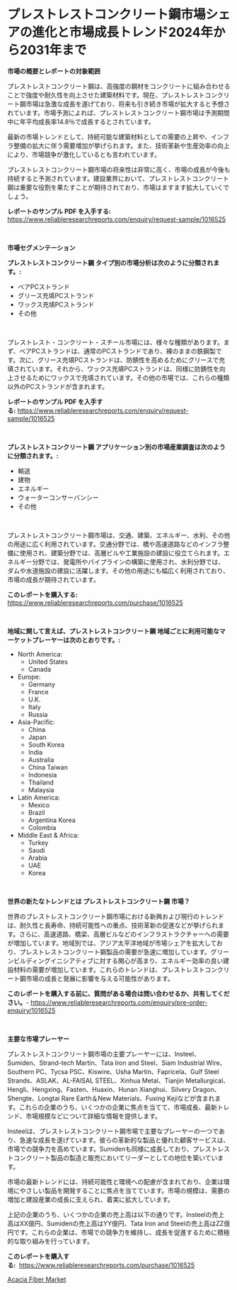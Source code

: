 <p><h1>プレストレストコンクリート鋼市場シェアの進化と市場成長トレンド2024年から2031年まで</h1></p><p><strong>市場の概要とレポートの対象範囲</strong></p>
<p><p>プレストレストコンクリート鋼は、高強度の鋼材をコンクリートに組み合わせることで強度や耐久性を向上させた建築材料です。現在、プレストレストコンクリート鋼市場は急激な成長を遂げており、将来も引き続き市場が拡大すると予想されています。市場予測によれば、プレストレストコンクリート鋼市場は予測期間中に年平均成長率14.8％で成長するとされています。</p><p>最新の市場トレンドとして、持続可能な建築材料としての需要の上昇や、インフラ整備の拡大に伴う需要増加が挙げられます。また、技術革新や生産効率の向上により、市場競争が激化しているとも言われています。</p><p>プレストレストコンクリート鋼市場の将来性は非常に高く、市場の成長が今後も持続すると予測されています。建設業界において、プレストレストコンクリート鋼は重要な役割を果たすことが期待されており、市場はますます拡大していくでしょう。</p></p>
<p><strong>レポートのサンプル PDF を入手する:</strong> <a href="https://www.reliableresearchreports.com/enquiry/request-sample/1016525">https://www.reliableresearchreports.com/enquiry/request-sample/1016525</a></p>
<p>&nbsp;</p>
<p><strong>市場セグメンテーション</strong></p>
<p><strong>プレストレストコンクリート鋼 タイプ別の市場分析は次のように分類されます。:</strong></p>
<p><ul><li>ベアPCストランド</li><li>グリース充填PCストランド</li><li>ワックス充填PCストランド</li><li>その他</li></ul></p>
<p>&nbsp;</p>
<p><p>プレストレスト・コンクリート・スチール市場には、様々な種類があります。まず、ベアPCストランドは、通常のPCストランドであり、裸のままの鉄鋼製です。次に、グリース充填PCストランドは、防錆性を高めるためにグリースで充填されています。それから、ワックス充填PCストランドは、同様に防錆性を向上させるためにワックスで充填されています。その他の市場では、これらの種類以外のPCストランドが含まれます。</p></p>
<p><strong>レポートのサンプル PDF を入手する:</strong>&nbsp;<a href="https://www.reliableresearchreports.com/enquiry/request-sample/1016525">https://www.reliableresearchreports.com/enquiry/request-sample/1016525</a></p>
<p>&nbsp;</p>
<p><strong> プレストレストコンクリート鋼 アプリケーション別の市場産業調査は次のように分類されます。:</strong></p>
<p><ul><li>輸送</li><li>建物</li><li>エネルギー</li><li>ウォーターコンサーバンシー</li><li>その他</li></ul></p>
<p>&nbsp;</p>
<p><p>プレストレストコンクリート鋼市場は、交通、建築、エネルギー、水利、その他の用途に広く利用されています。交通分野では、橋や高速道路などのインフラ整備に使用され、建築分野では、高層ビルや工業施設の建設に役立てられます。エネルギー分野では、発電所やパイプラインの構築に使用され、水利分野では、ダムや水道施設の建設に活躍します。その他の用途にも幅広く利用されており、市場の成長が期待されています。</p></p>
<p><strong>このレポートを購入する:</strong>&nbsp; <a href="https://www.reliableresearchreports.com/purchase/1016525">https://www.reliableresearchreports.com/purchase/1016525</a></p>
<p>&nbsp;</p>
<p><strong>地域に関して言えば、プレストレストコンクリート鋼 地域ごとに利用可能なマーケットプレーヤーは次のとおりです。:</strong></p>
<p><ul>
    <li>
        North America:
        <ul>
            <li>United States</li>
            <li>Canada</li>
        </ul>
    </li>
    <li>
        Europe:
        <ul>
            <li>Germany</li>
            <li>France</li>
            <li>U.K.</li>
            <li>Italy</li>
            <li>Russia</li>
        </ul>
    </li>
    <li>
        Asia-Pacific:
        <ul>
            <li>China</li>
            <li>Japan</li>
            <li>South Korea</li>
            <li>India</li>
            <li>Australia</li>
            <li>China Taiwan</li>
            <li>Indonesia</li>
            <li>Thailand</li>
            <li>Malaysia</li>
        </ul>
    </li>
    <li>
        Latin America:
        <ul>
            <li>Mexico</li>
            <li>Brazil</li>
            <li>Argentina Korea</li>
            <li>Colombia</li>
        </ul>
    </li>
    <li>
        Middle East & Africa:
        <ul>
            <li>Turkey</li>
            <li>Saudi</li>
            <li>Arabia</li>
            <li>UAE</li>
            <li>Korea</li>
        </ul>
    </li>
    </ul></p>
<p>&nbsp;</p>
<p><strong>世界の新たなトレンドとは プレストレストコンクリート鋼 市場？</strong></p>
<p><p>世界のプレストレストコンクリート鋼市場における新興および現行のトレンドは、耐久性と長寿命、持続可能性への重点、技術革新の促進などが挙げられます。さらに、高速道路、橋梁、高層ビルなどのインフラストラクチャーへの需要が増加しています。地域別では、アジア太平洋地域が市場シェアを拡大しており、プレストレストコンクリート鋼製品の需要が急速に増加しています。グリーンビルディングイニシアティブに対する関心が高まり、エネルギー効率の良い建設材料の需要が増加しています。これらのトレンドは、プレストレストコンクリート鋼市場の成長と発展に影響を与える可能性があります。</p></p>
<p><strong>このレポートを購入する前に、質問がある場合は問い合わせるか、共有してください。</strong>- <a href="https://www.reliableresearchreports.com/enquiry/pre-order-enquiry/1016525">https://www.reliableresearchreports.com/enquiry/pre-order-enquiry/1016525</a></p>
<p>&nbsp;</p>
<p><strong>主要な市場プレーヤー</strong></p>
<p><p>プレストレストコンクリート鋼市場の主要プレーヤーには、Insteel、Sumiden、Strand-tech Martin、Tata Iron and Steel、Siam Industrial Wire、Southern PC、Tycsa PSC、Kiswire、Usha Martin、Fapricela、Gulf Steel Strands、ASLAK、AL-FAISAL STEEL、Xinhua Metal、Tianjin Metallurgical、Hengli、Hengxing、Fasten、Huaxin、Hunan Xianghui、Silvery Dragon、Shengte、Longtai Rare Earth＆New Materials、Fuxing Kejiなどが含まれます。これらの企業のうち、いくつかの企業に焦点を当てて、市場成長、最新トレンド、市場規模などについて詳細な情報を提供します。</p><p>Insteelは、プレストレストコンクリート鋼市場で主要なプレーヤーの一つであり、急速な成長を遂げています。彼らの革新的な製品と優れた顧客サービスは、市場での競争力を高めています。Sumidenも同様に成長しており、プレストレストコンクリート製品の製造と販売においてリーダーとしての地位を築いています。</p><p>市場の最新トレンドには、持続可能性と環境への配慮が含まれており、企業は環境にやさしい製品を開発することに焦点を当てています。市場の規模は、需要の増加と建設産業の成長に支えられ、着実に拡大しています。</p><p>上記の企業のうち、いくつかの企業の売上高は以下の通りです。Insteelの売上高はXX億円、Sumidenの売上高はYY億円、Tata Iron and Steelの売上高はZZ億円です。これらの企業は、市場での競争力を維持し、成長を促進するために積極的な取り組みを行っています。</p></p>
<p><strong>このレポートを購入する:</strong>&nbsp;&nbsp;<a href="https://www.reliableresearchreports.com/purchase/1016525">https://www.reliableresearchreports.com/purchase/1016525</a></p>
<p><p><a href="https://cautious-neon-760.notion.site/Acacia-Fiber-Market-Size-Growth-and-Forecast-from-2024-2031-0605f6156a064b8c9d59c602019e312c">Acacia Fiber Market</a></p></p>